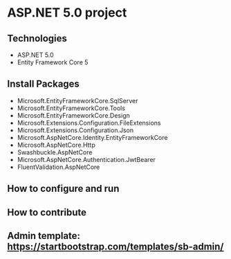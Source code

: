 # ASP.NET 5.0 project
## Technologies
- ASP.NET 5.0
- Entity Framework Core 5
## Install Packages
- Microsoft.EntityFrameworkCore.SqlServer
- Microsoft.EntityFrameworkCore.Tools
- Microsoft.EntityFrameworkCore.Design
- Microsoft.Extensions.Configuration.FileExtensions
- Microsoft.Extensions.Configuration.Json
- Microsoft.AspNetCore.Identity.EntityFrameworkCore
- Microsoft.AspNetCore.Http
- Swashbuckle.AspNetCore
- Microsoft.AspNetCore.Authentication.JwtBearer
- FluentValidation.AspNetCore
## How to configure and run
## How to contribute
## Admin template: https://startbootstrap.com/templates/sb-admin/